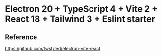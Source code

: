 # Electron 20 + TypeScript 4 + Vite 2 + React 18 + Tailwind 3 + Eslint starter

## Reference

https://github.com/twstyled/electron-vite-react
